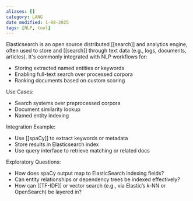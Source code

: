 ```yaml
---
aliases: []
category: LANG
date modified: 1-08-2025
tags: [NLP, tool]
---
```

Elasticsearch is an open source distributed [[search]] and analytics engine, often used to store and [[search]] through text data (e.g., logs, documents, articles). It's commonly integrated with NLP workflows for:

 - Storing extracted named entities or keywords
 - Enabling full-text search over processed corpora
 - Ranking documents based on custom scoring

Use Cases:

 - Search systems over preprocessed corpora
 - Document similarity lookup
 - Named entity indexing

Integration Example:

 - Use [[spaCy]] to extract keywords or metadata
 - Store results in Elasticsearch index
 - Use query interface to retrieve matching or related docs

Exploratory Questions:

 - How does spaCy output map to ElasticSearch indexing fields?
 - Can entity relationships or dependency trees be indexed effectively?
 - How can [[TF-IDF]] or vector search (e.g., via Elastic’s k-NN or OpenSearch) be layered in?